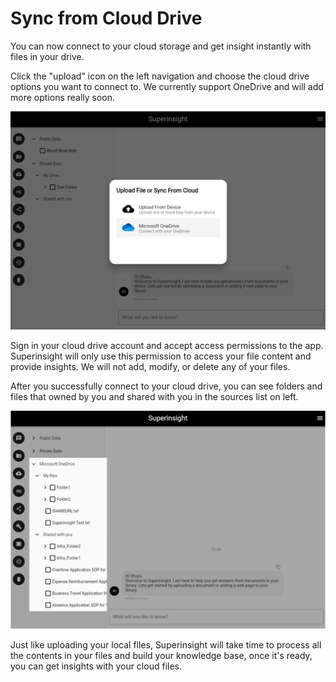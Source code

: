 # Sync from Cloud Drive

You can now connect to your cloud storage and get insight instantly with files in your drive.

Click the "upload" icon on the left navigation and choose the cloud drive options you want to connect to.
We currently support OneDrive and will add more options really soon.

![Cloud Drive Options](../assets/images/tutorial/cloud-drive-options.png)

Sign in your cloud drive account and accept access permissions to the app.
Superinsight will only use this permission to access your file content and provide insights. We will not add, modify, or delete any of your files.

After you successfully connect to your cloud drive, you can see folders and files that owned by you and shared with you in the sources list on left.

![Cloud Drive Permission](../assets/images/tutorial/cloud-drive-tree.png)

Just like uploading your local files, Superinsight will take time to process all the contents in your files and build your knowledge base, once it's ready, you can get insights with your cloud files.